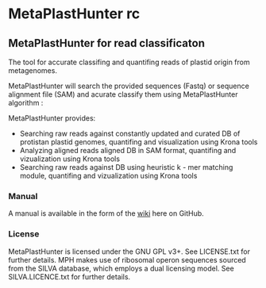 # MetaPlastHunter rc
## MetaPlastHunter for read classificaton


The tool for accurate classifing and quantifing reads of plastid origin from metagenomes.

MetaPlastHunter will search the provided sequences (Fastq) or sequence alignment file (SAM) and acurate classify them using MetaPlastHunter algorithm :

MetaPlastHunter provides:

* Searching raw reads against constantly updated and curated DB of protistan plastid genomes, quantifing and visualization using Krona tools
* Analyzing aligned reads aligned DB in SAM format, quantifing and vizualization using Krona tools
* Searching raw reads against DB using heuristic k - mer matching module, quantifing and vizualization using Krona tools

### Manual

A manual is available in the form of the [wiki](https://github.com/mkarlik93/MetaPlastHunter/wiki) here on GitHub.

### License

MetaPlastHunter is licensed under the GNU GPL v3+. See LICENSE.txt for further details. MPH makes use of ribosomal operon sequences sourced from the SILVA database, which employs a dual licensing model. See SILVA.LICENCE.txt for further details.
